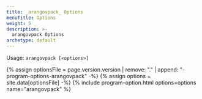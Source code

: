 ```yaml
---
title: _arangovpack_ Options
menuTitle: Options
weight: 5
description: >-
  arangovpack Options
archetype: default
---
```

Usage: `arangovpack [<options>]`

{% assign optionsFile = page.version.version | remove: "." | append: "-program-options-arangovpack" -%}
{% assign options = site.data[optionsFile] -%}
{% include program-option.html options=options name="arangovpack" %}
